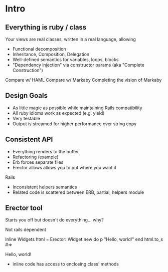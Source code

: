# Intro

## Everything is ruby / class
  
Your views are real classes, written in a real language, allowing

  * Functional decomposition
  * Inheritance, Composition, Delegation
  * Well-defined semantics for variables, loops, blocks
  * "Dependency injection" via constructor params (aka "Complete Construction")

Compare w/ HAML
Compare w/ Markaby
Completing the vision of Markaby

## Design Goals

  * As little magic as possible while maintaining Rails compatibility
  * All ruby idioms work as expected (e.g. yield)
  * Very testable
  * Output is streamed for higher performance over string copy
  
## Consistent API

 * Everything renders to the buffer
 * Refactoring (example)
 * Erb forces separate files
 * Erector allows allows you to put where you want it

Rails

 * Inconsistent helpers semantics
 * Related code is scattered between ERB, partial, helpers module

## Erector tool

Starts you off but doesn't do everything... why?
  
Not rails dependent

Inline Widgets
  html = Erector::Widget.new do
    p "Hello, world!"
  end
  html.to_s          #=> <p>Hello, world!</p>
  * inline code has access to enclosing class' methods

